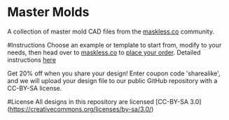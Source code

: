 # Master Molds
A collection of master mold CAD files from the [maskless.co](http://maskless.co) community.

#Instructions
Choose an example or template to start from, modify to your needs, then head over to [maskless.co](http://maskless.co) to [place your order](https://shop.trycelery.com/page/58bde872bcc8c012009c42f1). Detailed instructions [here](https://github.com/masklessco/mastermolds/blob/master/instructions/README.md)

Get 20% off when you share your design! Enter coupon code 'sharealike', and we will upload your design file to our public GitHub repository with a CC-BY-SA license.

#License
All designs in this repository are licensed [CC-BY-SA 3.0] (https://creativecommons.org/licenses/by-sa/3.0/)

